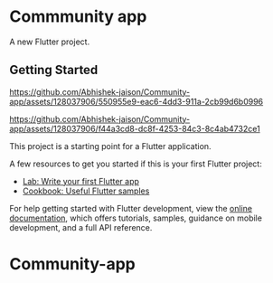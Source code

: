 # Commmunity app

A new Flutter project.

## Getting Started
https://github.com/Abhishek-jaison/Community-app/assets/128037906/550955e9-eac6-4dd3-911a-2cb99d6b0996

https://github.com/Abhishek-jaison/Community-app/assets/128037906/f44a3cd8-dc8f-4253-84c3-8c4ab4732ce1




This project is a starting point for a Flutter application.

A few resources to get you started if this is your first Flutter project:

- [Lab: Write your first Flutter app](https://docs.flutter.dev/get-started/codelab)
- [Cookbook: Useful Flutter samples](https://docs.flutter.dev/cookbook)

For help getting started with Flutter development, view the
[online documentation](https://docs.flutter.dev/), which offers tutorials,
samples, guidance on mobile development, and a full API reference.
# Community-app
